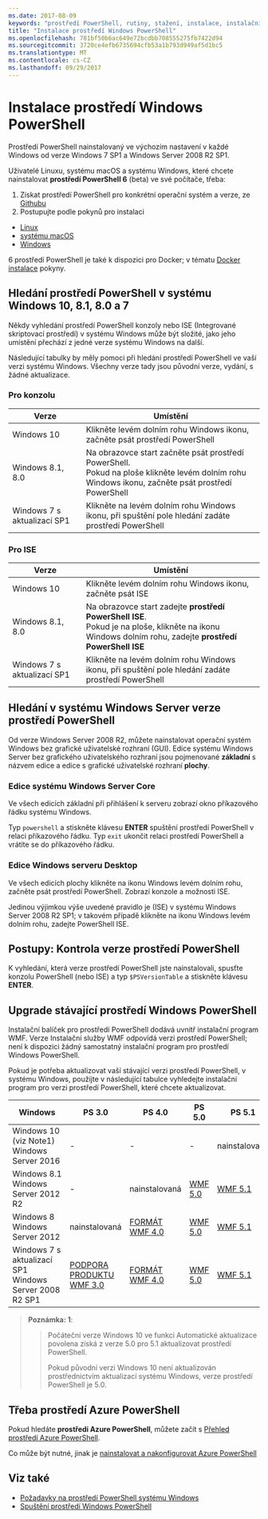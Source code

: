 ```yaml
---
ms.date: 2017-08-09
keywords: "prostředí PowerShell, rutiny, stažení, instalace, instalační program, windows 10, windows 8.1, windows 8.0, windows 7"
title: "Instalace prostředí Windows PowerShell"
ms.openlocfilehash: 781bf50b6ac649e72bcdbb708555275fb7422d94
ms.sourcegitcommit: 3720ce4efb6735694cfb53a1b793d949af5d1bc5
ms.translationtype: MT
ms.contentlocale: cs-CZ
ms.lasthandoff: 09/29/2017
---
```

# <a name="installing-windows-powershell"></a>Instalace prostředí Windows PowerShell

Prostředí PowerShell nainstalovaný ve výchozím nastavení v každé Windows od verze Windows 7 SP1 a Windows Server 2008 R2 SP1.

Uživatelé Linuxu, systému macOS a systému Windows, které chcete nainstalovat **prostředí PowerShell 6** (beta) ve své počítače, třeba:

1. Získat prostředí PowerShell pro konkrétní operační systém a verze, ze [Githubu](https://github.com/powershell/powershell#get-powershell)
1. Postupujte podle pokynů pro instalaci
  - [Linux](https://github.com/PowerShell/PowerShell/blob/master/docs/installation/linux.md)
  - [systému macOS](https://github.com/PowerShell/PowerShell/blob/master/docs/installation/linux.md#macos-1012)
  - [Windows](https://github.com/PowerShell/PowerShell/blob/master/docs/installation/windows.md#msi)

6 prostředí PowerShell je také k dispozici pro Docker; v tématu [Docker instalace](https://github.com/PowerShell/PowerShell/tree/master/docker) pokyny.

## <a name="finding-powershell-in-windows-10-81-80-and-7"></a>Hledání prostředí PowerShell v systému Windows 10, 8.1, 8.0 a 7

Někdy vyhledání prostředí PowerShell konzoly nebo ISE (Integrované skriptovací prostředí) v systému Windows může být složité, jako jeho umístění přechází z jedné verze systému Windows na další.

Následující tabulky by měly pomoci při hledání prostředí PowerShell ve vaší verzi systému Windows.
Všechny verze tady jsou původní verze, vydání, s žádné aktualizace.

### <a name="for-console"></a>Pro konzolu

Verze | Umístění
-- | --
Windows 10 | Klikněte levém dolním rohu Windows ikonu, začněte psát prostředí PowerShell
Windows 8.1, 8.0 | Na obrazovce start začněte psát prostředí PowerShell.<br/>Pokud na ploše klikněte levém dolním rohu Windows ikonu, začněte psát prostředí PowerShell
Windows 7 s aktualizací SP1 | Klikněte na levém dolním rohu Windows ikonu, při spuštění pole hledání zadáte prostředí PowerShell

### <a name="for-ise"></a>Pro ISE

Verze | Umístění
-- | --
Windows 10 | Klikněte levém dolním rohu Windows ikonu, začněte psát ISE
Windows 8.1, 8.0 | Na obrazovce start zadejte **prostředí PowerShell ISE**.<br/>Pokud je na ploše, klikněte na ikonu Windows dolním rohu, zadejte **prostředí PowerShell ISE**
Windows 7 s aktualizací SP1 | Klikněte na levém dolním rohu Windows ikonu, při spuštění pole hledání zadáte prostředí PowerShell

## <a name="finding-powershell-in-windows-server-versions"></a>Hledání v systému Windows Server verze prostředí PowerShell

Od verze Windows Server 2008 R2, můžete nainstalovat operační systém Windows bez grafické uživatelské rozhraní (GUI).
Edice systému Windows Server bez grafického uživatelského rozhraní jsou pojmenované **základní** s názvem edice a edice s grafické uživatelské rozhraní **plochy**.

### <a name="windows-server-core-editions"></a>Edice systému Windows Server Core

Ve všech edicích základní při přihlášení k serveru zobrazí okno příkazového řádku systému Windows.

Typ `powershell` a stiskněte klávesu **ENTER** spuštění prostředí PowerShell v relaci příkazového řádku. Typ `exit` ukončit relaci prostředí PowerShell a vrátíte se do příkazového řádku.

### <a name="windows-server-desktop-editions"></a>Edice Windows serveru Desktop

Ve všech edicích plochy klikněte na ikonu Windows levém dolním rohu, začněte psát prostředí PowerShell.
Zobrazí konzole a možnosti ISE.

Jedinou výjimkou výše uvedené pravidlo je (ISE) v systému Windows Server 2008 R2 SP1; v takovém případě klikněte na ikonu Windows levém dolním rohu, zadejte PowerShell ISE.

## <a name="how-to-check-the-version-of-powershell"></a>Postupy: Kontrola verze prostředí PowerShell

K vyhledání, která verze prostředí PowerShell jste nainstalovali, spusťte konzolu PowerShell (nebo ISE) a typ `$PSVersionTable` a stiskněte klávesu **ENTER**.

## <a name="upgrading-existing-windows-powershell"></a>Upgrade stávající prostředí Windows PowerShell

Instalační balíček pro prostředí PowerShell dodává uvnitř instalační program WMF.
Verze Instalační služby WMF odpovídá verzi prostředí PowerShell; není k dispozici žádný samostatný instalační program pro prostředí Windows PowerShell.

Pokud je potřeba aktualizovat vaší stávající verzi prostředí PowerShell, v systému Windows, použijte v následující tabulce vyhledejte instalační program pro verzi prostředí PowerShell, které chcete aktualizovat.

Windows | PS 3.0 | PS 4.0 | PS 5.0 | PS 5.1 |
--|--|--|--|--|
Windows 10 (viz Note1)<br/>Windows Server 2016 | - | - | - | nainstalovaná
Windows 8.1<br/>Windows Server 2012 R2 | - | nainstalovaná | [WMF 5.0](https://www.microsoft.com/en-us/download/details.aspx?id=50395) | [WMF 5.1](https://www.microsoft.com/en-us/download/details.aspx?id=54616)
Windows 8<br/>Windows Server 2012 | nainstalovaná | [FORMÁT WMF 4.0](https://www.microsoft.com/en-us/download/details.aspx?id=40855) | [WMF 5.0](https://www.microsoft.com/en-us/download/details.aspx?id=50395) | [WMF 5.1](https://www.microsoft.com/en-us/download/details.aspx?id=54616)
Windows 7 s aktualizací SP1<br/>Windows Server 2008 R2 SP1 | [PODPORA PRODUKTU WMF 3.0](https://www.microsoft.com/en-us/download/details.aspx?id=34595) | [FORMÁT WMF 4.0](https://www.microsoft.com/en-us/download/details.aspx?id=40855) | [WMF 5.0](https://www.microsoft.com/en-us/download/details.aspx?id=50395) | [WMF 5.1](https://www.microsoft.com/en-us/download/details.aspx?id=54616)

> **Poznámka: 1**:
  >>
  >> Počáteční verze Windows 10 ve funkci Automatické aktualizace povolena získá z verze 5.0 pro 5.1 aktualizovat prostředí PowerShell.
  >>
  >> Pokud původní verzi Windows 10 není aktualizován prostřednictvím aktualizací systému Windows, verze prostředí PowerShell je 5.0.

## <a name="need-azure-powershell"></a>Třeba prostředí Azure PowerShell

Pokud hledáte **prostředí Azure PowerShell**, můžete začít s [Přehled prostředí Azure PowerShell](https://docs.microsoft.com/en-us/powershell/azure).

Co může být nutné, jinak je [nainstalovat a nakonfigurovat Azure PowerShell](https://docs.microsoft.com/en-us/powershell/azure/install-azurerm-ps)

## <a name="see-also"></a>Viz také

- [Požadavky na prostředí PowerShell systému Windows](Windows-PowerShell-System-Requirements.md)
- [Spuštění prostředí Windows PowerShell](Starting-Windows-PowerShell.md)
